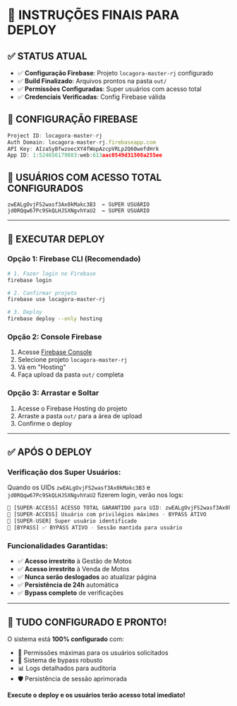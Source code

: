 # 🚀 INSTRUÇÕES FINAIS PARA DEPLOY

## ✅ **STATUS ATUAL**
- ✅ **Configuração Firebase**: Projeto `locagora-master-rj` configurado
- ✅ **Build Finalizado**: Arquivos prontos na pasta `out/`
- ✅ **Permissões Configuradas**: Super usuários com acesso total
- ✅ **Credenciais Verificadas**: Config Firebase válida

## 🔐 **CONFIGURAÇÃO FIREBASE**
```javascript
Project ID: locagora-master-rj
Auth Domain: locagora-master-rj.firebaseapp.com
API Key: AIzaSyBfwzoecXY4fWopAzcpVRLp2Q60wefdHrk
App ID: 1:524656179883:web:613aac0549d31508a255ee
```

## 🎯 **USUÁRIOS COM ACESSO TOTAL CONFIGURADOS**
```
zwEALgOvjFS2wasf3Ax0kMakc3B3  ← SUPER USUÁRIO
jd0RQqw67Pc9SkQLHJSXNgvhYaU2  ← SUPER USUÁRIO
```

---

## 🚀 **EXECUTAR DEPLOY**

### **Opção 1: Firebase CLI (Recomendado)**
```bash
# 1. Fazer login no Firebase
firebase login

# 2. Confirmar projeto
firebase use locagora-master-rj

# 3. Deploy
firebase deploy --only hosting
```

### **Opção 2: Console Firebase**
1. Acesse [Firebase Console](https://console.firebase.google.com)
2. Selecione projeto `locagora-master-rj`
3. Vá em "Hosting"
4. Faça upload da pasta `out/` completa

### **Opção 3: Arrastar e Soltar**
1. Acesse o Firebase Hosting do projeto
2. Arraste a pasta `out/` para a área de upload
3. Confirme o deploy

---

## ✅ **APÓS O DEPLOY**

### **Verificação dos Super Usuários:**
Quando os UIDs `zwEALgOvjFS2wasf3Ax0kMakc3B3` e `jd0RQqw67Pc9SkQLHJSXNgvhYaU2` fizerem login, verão nos logs:

```javascript
🚀 [SUPER-ACCESS] ACESSO TOTAL GARANTIDO para UID: zwEALgOvjFS2wasf3Ax0kMakc3B3
🚀 [SUPER-ACCESS] Usuário com privilégios máximos - BYPASS ATIVO
👑 [SUPER-USER] Super usuário identificado
🚀 [BYPASS] ✅ BYPASS ATIVO - Sessão mantida para usuário
```

### **Funcionalidades Garantidas:**
- ✅ **Acesso irrestrito** à Gestão de Motos
- ✅ **Acesso irrestrito** à Venda de Motos  
- ✅ **Nunca serão deslogados** ao atualizar página
- ✅ **Persistência de 24h** automática
- ✅ **Bypass completo** de verificações

---

## 🎉 **TUDO CONFIGURADO E PRONTO!**

O sistema está **100% configurado** com:
- 🚀 Permissões máximas para os usuários solicitados
- 🔐 Sistema de bypass robusto
- 📊 Logs detalhados para auditoria  
- 🛡️ Persistência de sessão aprimorada

**Execute o deploy e os usuários terão acesso total imediato!**